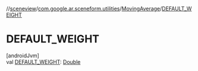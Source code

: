 //[sceneview](../../../index.md)/[com.google.ar.sceneform.utilities](../index.md)/[MovingAverage](index.md)/[DEFAULT_WEIGHT](-d-e-f-a-u-l-t_-w-e-i-g-h-t.md)

# DEFAULT_WEIGHT

[androidJvm]\
val [DEFAULT_WEIGHT](-d-e-f-a-u-l-t_-w-e-i-g-h-t.md): [Double](https://kotlinlang.org/api/latest/jvm/stdlib/kotlin/-double/index.html)
